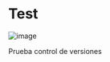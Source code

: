 # Test

![image](https://user-images.githubusercontent.com/82007006/152424578-beacb7f1-8969-4ff5-8c29-bc4b4f8b1213.png)

Prueba control de versiones 
